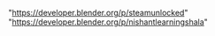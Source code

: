 "https://developer.blender.org/p/steamunlocked"
"https://developer.blender.org/p/nishantlearningshala"
 
